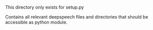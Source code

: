 This directory only exists for setup.py

Contains all relevant deepspeech files and directories that should
be accessible as python module.
